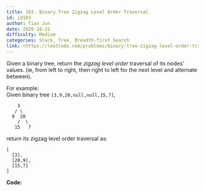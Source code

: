 ```yaml
---
title: 103. Binary Tree Zigzag Level Order Traversal
id: id103
author: Tian Jun
date: 2020-10-31
difficulty: Medium
categories: Stack, Tree, Breadth-first Search
link: <https://leetcode.com/problems/binary-tree-zigzag-level-order-traversal/description/>
---
```


Given a binary tree, return the _zigzag level order_ traversal of its nodes'
values. (ie, from left to right, then right to left for the next level and
alternate between).

For example:  
Given binary tree `[3,9,20,null,null,15,7]`,  
                3       / \      9  20        /  \       15   7    

return its zigzag level order traversal as:  
            [      [3],      [20,9],      [15,7]    ]    


**Code:**
